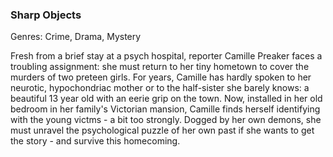 ### Sharp Objects

Genres: Crime, Drama, Mystery

Fresh from a brief stay at a psych hospital, reporter Camille Preaker faces a troubling assignment: she must return to her tiny hometown to cover the murders of two preteen girls.
For years, Camille has hardly spoken to her neurotic, hypochondriac mother or to the half-sister she barely knows: a beautiful 13 year old with an eerie grip on the town.
Now, installed in her old bedroom in her family's Victorian mansion, Camille finds herself identifying with the young victms - a bit too strongly.
Dogged by her own demons, she must unravel the psychological puzzle of her own past if she wants to get the story - and survive this homecoming.

